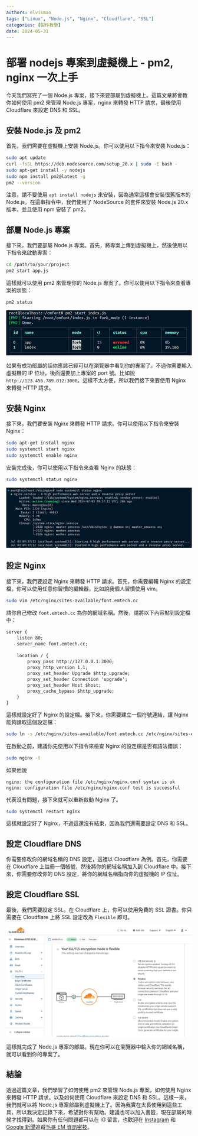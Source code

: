 ```yaml
---
authors: elvismao
tags: ["Linux", "Node.js", "Nginx", "Cloudflare", "SSL"]
categories: [製作教學]
date: 2024-05-31
---
```


# 部署 nodejs 專案到虛擬機上 - pm2, nginx 一次上手

今天我們寫完了一個 Node.js 專案，接下來要部屬到虛擬機上。這篇文章將會教你如何使用 pm2 來管理 Node.js 專案，nginx 來轉發 HTTP 請求，最後使用 Cloudflare 來設定 DNS 和 SSL。

<!--more-->

## 安裝 Node.js 及 pm2

首先，我們需要在虛擬機上安裝 Node.js。你可以使用以下指令來安裝 Node.js：

```bash
sudo apt update
curl -fsSL https://deb.nodesource.com/setup_20.x | sudo -E bash -
sudo apt-get install -y nodejs
sudo npm install pm2@latest -g
pm2 --version
```

注意，請不要使用 `apt install nodejs` 來安裝，因為通常這樣會安裝很舊版本的 Node.js。在這串指令中，我們使用了 NodeSource 的套件來安裝 Node.js 20.x 版本，並且使用 npm 安裝了 pm2。

## 部屬 Node.js 專案

接下來，我們要部屬 Node.js 專案。首先，將專案上傳到虛擬機上，然後使用以下指令來啟動專案：

```bash
cd /path/to/your/project
pm2 start app.js
```

這樣就可以使用 pm2 來管理你的 Node.js 專案了。你可以使用以下指令來查看專案的狀態：

```bash
pm2 status
```

![pm2 start](image.png)

如果有成功部屬的話你應該已經可以在瀏覽器中看到你的專案了。不過你需要輸入虛擬機的 IP 位址，後面還要加上專案的 port 號。比如說 `http://123.456.789.012:3000`。這樣不太方便，所以我們接下來要使用 Nginx 來轉發 HTTP 請求。

## 安裝 Nginx

接下來，我們要安裝 Nginx 來轉發 HTTP 請求。你可以使用以下指令來安裝 Nginx：

```bash
sudo apt-get install nginx
sudo systemctl start nginx
sudo systemctl enable nginx
```

安裝完成後，你可以使用以下指令來查看 Nginx 的狀態：

```bash
sudo systemctl status nginx
```

![nginx status](image-1.png)

## 設定 Nginx

接下來，我們要設定 Nginx 來轉發 HTTP 請求。首先，你需要編輯 Nginx 的設定檔。你可以使用任意你習慣的編輯器，比如說我個人習慣使用 vim。

```bash
sudo vim /etc/nginx/sites-available/font.emtech.cc
```

請你自己修改 `font.emtech.cc` 為你的網域名稱。然後，請將以下內容貼到設定檔中：

```nginx
server {
    listen 80;
    server_name font.emtech.cc;

    location / {
        proxy_pass http://127.0.0.1:3000;
        proxy_http_version 1.1;
        proxy_set_header Upgrade $http_upgrade;
        proxy_set_header Connection 'upgrade';
        proxy_set_header Host $host;
        proxy_cache_bypass $http_upgrade;
    }
}
```

這樣就設定好了 Nginx 的設定檔。接下來，你需要建立一個符號連結，讓 Nginx 能夠讀取這個設定檔：

```bash
sudo ln -s /etc/nginx/sites-available/font.emtech.cc /etc/nginx/sites-enabled/
```

在啟動之前，建議你先使用以下指令來檢查 Nginx 的設定檔是否有語法錯誤：

```bash
sudo nginx -t
```

如果他說

```
nginx: the configuration file /etc/nginx/nginx.conf syntax is ok
nginx: configuration file /etc/nginx/nginx.conf test is successful
```

代表沒有問題，接下來就可以重新啟動 Nginx 了。

```bash
sudo systemctl restart nginx
```

這樣就設定好了 Nginx，不過這還沒有結束，因為我們還需要設定 DNS 和 SSL。

## 設定 Cloudflare DNS

你需要修改你的網域名稱的 DNS 設定，這裡以 Cloudflare 為例。首先，你需要在 Cloudflare 上註冊一個帳號，然後將你的網域名稱加入到 Cloudflare 中。接下來，你需要修改你的 DNS 設定，將你的網域名稱指向你的虛擬機的 IP 位址。

## 設定 Cloudflare SSL

最後，我們需要設定 SSL。在 Cloudflare 上，你可以使用免費的 SSL 證書。你只需要在 Cloudflare 上將 SSL 設定改為 `Flexible` 即可。

![Cloudflare SSL 設定](cloudflare-ssl.webp)

這樣就完成了 Node.js 專案的部屬。現在你可以在瀏覽器中輸入你的網域名稱，就可以看到你的專案了。

## 結論

透過這篇文章，我們學習了如何使用 pm2 來管理 Node.js 專案，如何使用 Nginx 來轉發 HTTP 請求，以及如何使用 Cloudflare 來設定 DNS 和 SSL。這樣一來，我們就可以將 Node.js 專案部屬到虛擬機上了。因為我實在太長使用到這些工具，所以我決定記錄下來，希望對你有幫助。建議也可以加入書籤，現在部屬的時候才找得到。如果你有任何問題都可以在 IG 留言，也歡迎在 [Instagram](https://www.instagram.com/em.tec.blog) 和 [Google 新聞](https://news.google.com/publications/CAAqBwgKMKXLvgswsubVAw?ceid=TW:zh-Hant&oc=3)追蹤[毛哥 EM 資訊密技](https://em-tec.github.io/)。
